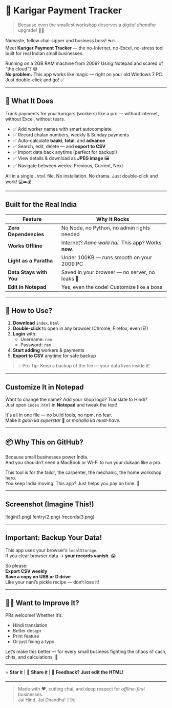 # 💼 Karigar Payment Tracker 

> Because even the smallest workshop deserves a *digital dhandha* upgrade! 💸✨

Namaste, fellow chai-sipper and business boss! ☕🔥  
Meet **Karigar Payment Tracker** — the no-Internet, no-Excel, no-stress tool built for real Indian small businesses.  

Running on a 2GB RAM machine from 2009? Using Notepad and scared of "the cloud"? 😅  
**No problem.** This app works like magic — right on your old Windows 7 PC. Just double-click and go! ✅

---

## 🎯 What It Does

Track payments for your karigars (workers) like a pro — without internet, without Excel, without tears.

- ✅ Add worker names with smart autocomplete  
- ✅ Record chalan numbers, weekly & Sunday payments  
- ✅ Auto-calculate **baaki**, **total**, and **advance**  
- ✅ Search, edit, delete — and **export to CSV**  
- ✅ Import data back anytime (perfect for backup!)  
- ✅ View details & download as **JPEG image** 🖼️  
- ✅ Navigate between weeks: Previous, Current, Next  

All in a single `.html` file. No installation. No drama. Just double-click and work! 💻➡️💰

---

##  Built for the Real India

| Feature | Why It Rocks |
|--------|-------------|
| **Zero Dependencies** | No Node, no Python, no admin rights needed |
| **Works Offline** | Internet? *Aane wala hai.* This app? Works **now**. |
| **Light as a Paratha** | Under 100KB — runs smooth on your 2009 PC |
| **Data Stays with You** | Saved in your browser — no server, no leaks 🔐 |
| **Edit in Notepad** | Yes, even the code! Customize like a boss |

---

## 🚀 How to Use?

1. **Download** `index.html`  
2. **Double-click** to open in any browser (Chrome, Firefox, even IE!)  
3. **Login** with:  
   - Username: `ram`  
   - Password: `ram`  
4. **Start adding** workers & payments  
5. **Export to CSV** anytime for safe backup  

> 💡 Pro Tip: Keep a backup of the file — your data lives inside it!

---

##  Customize It in Notepad

Want to change the name? Add your shop logo? Translate to Hindi?  
Just open `index.html` in **Notepad** and tweak the text!  

It's all in one file — no build tools, no npm, no fear.  
Make it *gaon ka superstar* 🌟 or *mohalla ka must-have*.

---

## 📦 Why This on GitHub?

Because small businesses power India.  
And you shouldn’t need a MacBook or Wi-Fi to run your dukaan like a pro.  

This tool is for the tailor, the carpenter, the mechanic, the home workshop hero.  
You keep India moving. This app? Just helps you pay on time. 💪

---

##  Screenshot (Imagine This!)

!login(1.png)
!entry(2.png)
!records(3.png)

---

##  Important: Backup Your Data!

This app uses your browser’s `localStorage`.  
If you clear browser data → **your records vanish**. 😱  

So please:  
 **Export CSV weekly**  
 **Save a copy on USB or D drive**  
 Like your nani’s pickle recipe — don’t lose it!

---

## 🧑‍💻 Want to Improve It?

PRs welcome! Whether it’s:
- Hindi translation
- Better design
- Print feature
- Or just fixing a typo  

Let’s make this better — for every small business fighting the chaos of cash, chits, and calculations. 🙏

---

⭐ **Star it** | 📢 **Share it** | 💬 **Feedback? Just edit the HTML!**

---

> Made with ❤️, cutting chai, and deep respect for *offline-first* businesses.  
> Jai Hind, Jai Dhandha! 🇮🇳
